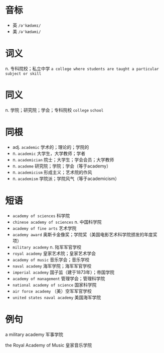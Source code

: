 # 音标

- 英 `/ə'kædəmɪ/`
- 美 `/ə'kædəmi/`

# 词义

n. 专科院校；私立中学
`a college where students are taught a particular subject or skill`

# 同义

n. 学院；研究院；学会；专科院校
`college` `school`

# 同根

- adj. `academic` 学术的；理论的；学院的
- n. `academic` 大学生，大学教师；学者
- n. `academician` 院士；大学生；学会会员；大学教师
- n. `academe` 研究院；学院；学会（等于academy）
- n. `academicism` 形成主义；艺术院的作风
- n. `academism` 学院派；学院风气（等于academicism）

# 短语

- `academy of sciences` 科学院
- `chinese academy of sciences` n. 中国科学院
- `academy of fine arts` 艺术学院
- `academy award` 奥斯卡金像奖；学院奖（美国电影艺术科学院颁发的年度奖项）
- `military academy` n. 陆军军官学校
- `royal academy` 皇家艺术院；皇家艺术学会
- `academy of music` 音乐学会；音乐学校
- `naval academy` 海军学院；海军军官学校
- `imperial academy` 国子监（建于1873年）；帝国学院
- `academy of management` 管理学会；管理科学院
- `national academy of science` 国家科学院
- `air force academy` （美）空军军官学校
- `united states naval academy` 美国海军学院

# 例句

a military academy
军事学院

the Royal Academy of Music
皇家音乐学院


